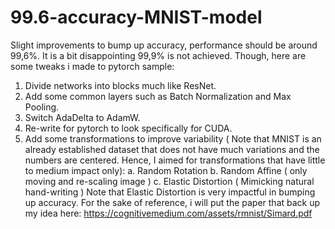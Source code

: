# 99.6-accuracy-MNIST-model
Slight improvements to bump up accuracy, performance should be around 99,6%. 
It is a bit disappointing 99,9% is not achieved. Though, here are some tweaks i made to pytorch sample:
  1. Divide networks into blocks much like ResNet.
  2. Add some common layers such as Batch Normalization and Max Pooling.
  3. Switch AdaDelta to AdamW.
  4. Re-write for pytorch to look specifically for CUDA.
  5. Add some transformations to improve variability ( Note that MNIST is an already established dataset that does not have much variations and the numbers are centered. Hence, I aimed for transformations that have little to medium impact only):
       a. Random Rotation
       b. Random Affine ( only moving and re-scaling image )
       c. Elastic Distortion ( Mimicking natural hand-writing )
       Note that Elastic Distortion is very impactful in bumping up accuracy. For the sake of reference, i will put the paper that back up my idea here:         https://cognitivemedium.com/assets/rmnist/Simard.pdf
     
     
